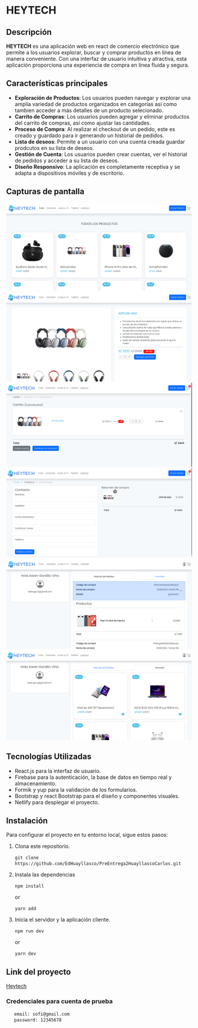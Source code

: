 # HEYTECH

## Descripción

**HEYTECH** es una aplicación web en react de comercio electrónico que permite a los usuarios explorar, buscar y comprar productos en línea de manera conveniente. Con una interfaz de usuario intuitiva y atractiva, esta aplicación proporciona una experiencia de compra en línea fluida y segura.

## Características principales

- **Exploración de Productos**: Los usuarios pueden navegar y explorar una amplia variedad de productos organizados en categorías asi como tambien acceder a más detalles de un producto selecionado.
- **Carrito de Compras**: Los usuarios pueden agregar y eliminar productos del carrito de compras, así como ajustar las cantidades.
- **Proceso de Compra**: Al realizar el checkout de un pedido, este es creado y guardado para ir generando un historial de pedidos.
- **Lista de deseos**: Permite a un usuario con una cuenta creada guardar prodcutos en su lista de deseos.
- **Gestión de Cuenta**: Los usuarios pueden crear cuentas, ver el historial de pedidos y acceder a su lista de deseos.
- **Diseño Responsivo**: La aplicación es completamente receptiva y se adapta a dispositivos móviles y de escritorio.

## Capturas de pantalla

![Captura de Pantalla 1](src/assets//images/Screenshot6.png)
![Captura de Pantalla 1](src/assets//images/Screenshot5.png)
![Captura de Pantalla 1](src/assets//images/Screenshot4.png)
![Captura de Pantalla 1](src/assets//images/Screenshot3.png)
![Captura de Pantalla 1](src/assets//images/Screenshot2.png)
![Captura de Pantalla 1](src/assets//images/Screenshot1.png)

## Tecnologías Utilizadas

- React.js para la interfaz de usuario.
- Firebase para la autenticación, la base de datos en tiempo real y almacenamiento.
- Formik y yup para la validación de los formularios.
- Bootstrap y react Bootstrap para el diseño y componentes visuales.
- Netlify para desplegar el proyecto.

## Instalación

Para configurar el proyecto en tu entorno local, sigue estos pasos:

1. Clona este repositorio.
   ```
   git clone https://github.com/EdHuayllasco/PreEntrega2HuayllascoCarlos.git
   ```
2. Instala las dependencias
   ```
   npm install
   ```
   or
   ```
   yarn add
   ```
3. Inicia el servidor y la aplicación cliente.
   ```
   npm run dev
   ```
   or
   ```
   yarn dev
   ```

## Link del proyecto

[Heytech](https://65179d2cc575e3608fa46a80--courageous-griffin-98744a.netlify.app/)

### Credenciales para cuenta de prueba

```
   email: sofi@gmail.com
   password: 12345678
```
